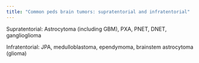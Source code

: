 ```yaml
---
title: "Common peds brain tumors: supratentorial and infratentorial"
---
```

Supratentorial: Astrocytoma (including GBM), PXA, PNET, DNET, ganglioglioma

Infratentorial: JPA, medulloblastoma, ependymoma, brainstem astrocytoma (glioma)

